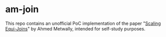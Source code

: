 # am-join
This repo contains an unofficial PoC implementation of the paper "[Scaling Equi-Joins](https://dl.acm.org/doi/10.1145/3514221.3526042)" by Ahmed Metwally, intended for self-study purposes.  
